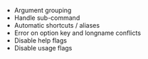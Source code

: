- Argument grouping
- Handle sub-command
- Automatic shortcuts / aliases
- Error on option key and longname conflicts
- Disable help flags
- Disable usage flags
